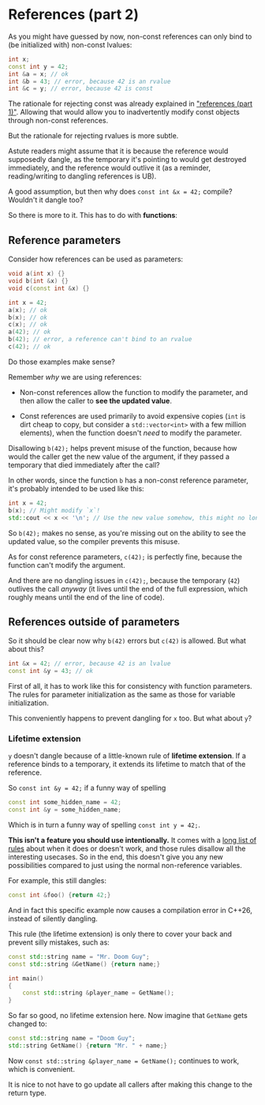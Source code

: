 # References (part 2)

As you might have guessed by now, non-const references can only bind to (be initialized with) non-const lvalues:

```cpp
int x;
const int y = 42;
int &a = x; // ok
int &b = 43; // error, because 42 is an rvalue
int &c = y; // error, because 42 is const
```

The rationale for rejecting const was already explained in ["references (part 1)"](./16_references_part_1.md). Allowing that would allow you to inadvertently modify const objects through non-const references.

But the rationale for rejecting rvalues is more subtle.

Astute readers might assume that it is because the reference would supposedly dangle, as the temporary it's pointing to would get destroyed immediately, and the reference would outlive it (as a reminder, reading/writing to dangling references is UB).

A good assumption, but then why does `const int &x = 42;` compile? Wouldn't it dangle too?

So there is more to it. This has to do with **functions**:

## Reference parameters

Consider how references can be used as parameters:
```cpp
void a(int x) {}
void b(int &x) {}
void c(const int &x) {}
```

```cpp
int x = 42;
a(x); // ok
b(x); // ok
c(x); // ok
a(42); // ok
b(42); // error, a reference can't bind to an rvalue
c(42); // ok
```

Do those examples make sense?

Remember *why* we are using references:

* Non-const references allow the function to modify the parameter, and then allow the caller to **see the updated value**.

* Const references are used primarily to avoid expensive copies (`int` is dirt cheap to copy, but consider a `std::vector<int>` with a few million elements), when the function doesn't *need* to modify the parameter.

Disallowing `b(42);` helps prevent misuse of the function, because how would the caller get the new value of the argument, if they passed a temporary that died immediately after the call?

In other words, since the function `b` has a non-const reference parameter, it's probably intended to be used like this:
```cpp
int x = 42;
b(x); // Might modify `x`!
std::cout << x << '\n'; // Use the new value somehow, this might no longer be 42.
```
So `b(42);` makes no sense, as you're missing out on the ability to see the updated value, so the compiler prevents this misuse.

As for const reference parameters, `c(42);` is perfectly fine, because the function can't modify the argument.

And there are no dangling issues in `c(42);`, because the temporary (`42`) outlives the call *anyway* (it lives until the end of the full expression, which roughly means until the end of the line of code).

## References outside of parameters

So it should be clear now why `b(42)` errors but `c(42)` is allowed. But what about this?

```cpp
int &x = 42; // error, because 42 is an lvalue
const int &y = 43; // ok
```

First of all, it has to work like this for consistency with function parameters. The rules for parameter initialization as the same as those for variable initialization.

This conveniently happens to prevent dangling for `x` too. But what about `y`?

### Lifetime extension

`y` doesn't dangle because of a little-known rule of **lifetime extension**. If a reference binds to a temporary, it extends its lifetime to match that of the reference.

So `const int &y = 42;` if a funny way of spelling
```cpp
const int some_hidden_name = 42;
const int &y = some_hidden_name;
```
Which is in turn a funny way of spelling `const int y = 42;`.

**This isn't a feature you should use intentionally.** It comes with a [long list of rules](https://en.cppreference.com/w/cpp/language/reference_initialization.html#Lifetime_of_a_temporary) about when it does or doesn't work, and those rules disallow all the interesting usecases. So in the end, this doesn't give you any new possibilities compared to just using the normal non-reference variables.

For example, this still dangles:
```cpp
const int &foo() {return 42;}
```
And in fact this specific example now causes a compilation error in C++26, instead of silently dangling.

This rule (the lifetime extension) is only there to cover your back and prevent silly mistakes, such as:

```cpp
const std::string name = "Mr. Doom Guy";
const std::string &GetName() {return name;}

int main()
{
    const std::string &player_name = GetName();
}
```
So far so good, no lifetime extension here. Now imagine that `GetName` gets changed to:
```cpp
const std::string name = "Doom Guy";
std::string GetName() {return "Mr. " + name;}
```

Now `const std::string &player_name = GetName();` continues to work, which is convenient.

It is nice to not have to go update all callers after making this change to the return type.
